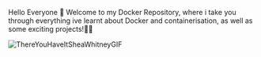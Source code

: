 Hello Everyone 👋 Welcome to my Docker Repository, where i take you through everything ive learnt about Docker and containerisation, as well as some exciting projects!🚀🎉

![ThereYouHaveItSheaWhitneyGIF](https://github.com/user-attachments/assets/3621541f-ddba-4822-a545-ca16a755b389)
